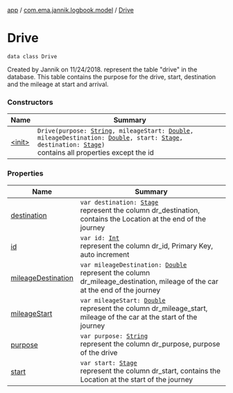 [app](../../index.md) / [com.ema.jannik.logbook.model](../index.md) / [Drive](./index.md)

# Drive

`data class Drive`

Created by Jannik on 11/24/2018.
represent the table "drive" in the database.
This table contains the purpose for the drive, start, destination and the mileage at start and arrival.

### Constructors

| Name | Summary |
|---|---|
| [&lt;init&gt;](-init-.md) | `Drive(purpose: `[`String`](https://kotlinlang.org/api/latest/jvm/stdlib/kotlin/-string/index.html)`, mileageStart: `[`Double`](https://kotlinlang.org/api/latest/jvm/stdlib/kotlin/-double/index.html)`, mileageDestination: `[`Double`](https://kotlinlang.org/api/latest/jvm/stdlib/kotlin/-double/index.html)`, start: `[`Stage`](../-stage/index.md)`, destination: `[`Stage`](../-stage/index.md)`)`<br>contains all properties except the id |

### Properties

| Name | Summary |
|---|---|
| [destination](destination.md) | `var destination: `[`Stage`](../-stage/index.md)<br>represent the column dr_destination, contains the Location at the end of the journey |
| [id](id.md) | `var id: `[`Int`](https://kotlinlang.org/api/latest/jvm/stdlib/kotlin/-int/index.html)<br>represent the column dr_id, Primary Key, auto increment |
| [mileageDestination](mileage-destination.md) | `var mileageDestination: `[`Double`](https://kotlinlang.org/api/latest/jvm/stdlib/kotlin/-double/index.html)<br>represent the column dr_mileage_destination, mileage of the car at the end of the journey |
| [mileageStart](mileage-start.md) | `var mileageStart: `[`Double`](https://kotlinlang.org/api/latest/jvm/stdlib/kotlin/-double/index.html)<br>represent the column dr_mileage_start, mileage of the car at the start of the journey |
| [purpose](purpose.md) | `var purpose: `[`String`](https://kotlinlang.org/api/latest/jvm/stdlib/kotlin/-string/index.html)<br>represent the column dr_purpose, purpose of the drive |
| [start](start.md) | `var start: `[`Stage`](../-stage/index.md)<br>represent the column dr_start, contains the Location at the start of the journey |

